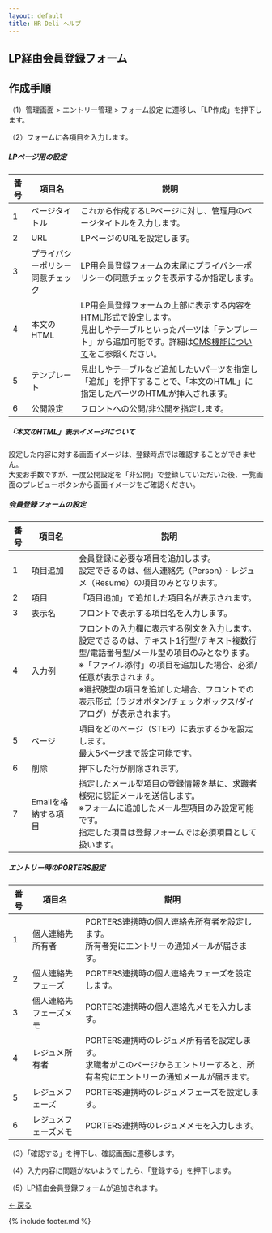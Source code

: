 ```yaml
---
layout: default
title: HR Deli ヘルプ
---
```

## LP経由会員登録フォーム

## 作成手順

（1）管理画面 > エントリー管理 > フォーム設定 に遷移し、「LP作成」を押下します。
<!-- 画像--> 

（2）フォームに各項目を入力します。
<!-- 画像--> 

##### LPページ用の設定
<!-- 画像--> 

番号 | 項目名 | 説明
------------- | ------------- | ------------- |  
1 | ページタイトル | これから作成するLPページに対し、管理用のページタイトルを入力します。
2 | URL | LPページのURLを設定します。
3 | プライバシーポリシー<br>同意チェック | LP用会員登録フォームの末尾にプライバシーポリシーの同意チェックを表示するか指定します。
4 | 本文のHTML | LP用会員登録フォームの上部に表示する内容をHTML形式で設定します。<br>見出しやテーブルといったパーツは「テンプレート」から追加可能です。詳細は[CMS機能について](https://github.com/e2info/hrdeli-docs/manual/cms_images.md)をご参照ください。
5 | テンプレート | 見出しやテーブルなど追加したいパーツを指定し「追加」を押下することで、「本文のHTML」に指定したパーツのHTMLが挿入されます。
6 | 公開設定 | フロントへの公開/非公開を指定します。

##### 「本文のHTML」表示イメージについて
設定した内容に対する画面イメージは、登録時点では確認することができません。<br>
大変お手数ですが、一度公開設定を「非公開」で登録していただいた後、一覧画面のプレビューボタンから画面イメージをご確認ください。
<!-- 画像--> 

##### 会員登録フォームの設定
<!-- 画像--> 

番号 | 項目名 | 説明
------------- | ------------- | ------------- |  
1 | 項目追加 | 会員登録に必要な項目を追加します。<br>設定できるのは、個人連絡先（Person）・レジュメ（Resume）の項目のみとなります。
2 | 項目 | 「項目追加」で追加した項目名が表示されます。
3 | 表示名 | フロントで表示する項目名を入力します。
4 | 入力例 | フロントの入力欄に表示する例文を入力します。<br>設定できるのは、テキスト1行型/テキスト複数行型/電話番号型/メール型の項目のみとなります。<br>※「ファイル添付」の項目を追加した場合、必須/任意が表示されます。<br>※選択肢型の項目を追加した場合、フロントでの表示形式（ラジオボタン/チェックボックス/ダイアログ）が表示されます。
5 | ページ | 項目をどのページ（STEP）に表示するかを設定します。<br>最大5ページまで設定可能です。
6 | 削除 | 押下した行が削除されます。
7 | Emailを格納する項目 | 指定したメール型項目の登録情報を基に、求職者様宛に認証メールを送信します。<br>※フォームに追加したメール型項目のみ設定可能です。<br>指定した項目は登録フォームでは必須項目として扱います。

##### エントリー時のPORTERS設定
<!-- 画像--> 

番号 | 項目名 | 説明
------------- | ------------- | ------------- |  
1 | 個人連絡先所有者 | PORTERS連携時の個人連絡先所有者を設定します。<br>所有者宛にエントリーの通知メールが届きます。
2 | 個人連絡先フェーズ | PORTERS連携時の個人連絡先フェーズを設定します。
3 | 個人連絡先フェーズメモ | PORTERS連携時の個人連絡先メモを入力します。
4 | レジュメ所有者 | PORTERS連携時のレジュメ所有者を設定します。<br>求職者がこのページからエントリーすると、所有者宛にエントリーの通知メールが届きます。
5 | レジュメフェーズ | PORTERS連携時のレジュメフェーズを設定します。
6 | レジュメフェーズメモ | PORTERS連携時のレジュメメモを入力します。

（3）「確認する」を押下し、確認画面に遷移します。
<!-- 画像--> 

（4）入力内容に問題がないようでしたら、「登録する」を押下します。
<!-- 画像--> 

（5）LP経由会員登録フォームが追加されます。
<!-- 画像--> 


[← 戻る](https://e2info.github.io/hrdeli-docs/)

{% include footer.md %}